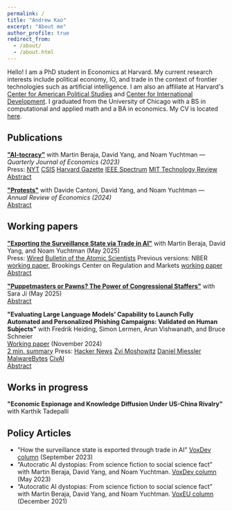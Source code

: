 ```yaml
---
permalink: /
title: "Andrew Kao"
excerpt: "About me"
author_profile: true
redirect_from: 
  - /about/
  - /about.html
---
```


Hello! I am a PhD student in Economics at Harvard. My current research interests include political economy, IO, and trade in the context of frontier technologies such as artificial intelligence. I am also an affiliate at Harvard's [Center for American Political Studies](https://caps.gov.harvard.edu/) and [Center for International Development](https://www.hks.harvard.edu/centers/cid). I graduated from the University of Chicago with a BS in computational and applied math and a BA in economics. My CV is located [here](https://andrew-kao.github.io/files/Andrew_Kao_CV_A_2025-05-07.pdf).


## Publications
**["AI-tocracy"](https://andrew-kao.github.io/files/aitocracy_20221025.pdf)** with Martin Beraja, David Yang, and Noam Yuchtman  — _Quarterly Journal of Economics (2023)_  
Press: [NYT](https://www.nytimes.com/2022/06/25/technology/china-surveillance-police.html?referringSource=articleShare) [CSIS](https://bigdatachina.csis.org/the-ai-surveillance-symbiosis-in-china/) [Harvard Gazette](https://news.harvard.edu/gazette/story/2023/03/why-china-has-an-edge-on-artificial-intelligence/) [IEEE Spectrum](https://spectrum.ieee.org/china-facial-recognition) [MIT Technology Review](https://www.technologyreview.com/2023/10/24/1081074/ai-tocracy/)  
<a href="#!" class="btn" onclick="show_aitocracy()">Abstract</a>
<div id="aitocracy" class="notice--info" style="display:none">
  Recent scholarship has suggested that artificial intelligence technology and autocratic regimes may be mutually reinforcing. We test for such a mutually reinforcing relationship in the context of facial recognition AI in China. To do so, we gather comprehensive data on AI firms and government procurement contracts, as well as on social unrest across China during the last decade. We first show that autocrats benefit from AI: local unrest leads to greater government procurement of facial recognition AI as a new technology of political control, and increased AI procurement indeed suppresses subsequent unrest. We then show that AI innovation benefits from autocrats’ suppression of unrest: the contracted AI firms innovate more both for the government and commercial markets, and are more likely to export their products; and non-contracted AI firms do not experience detectable negative spillovers. Taken together, these results suggest the possibility of sustained AI innovation under the Chinese regime: AI innovation entrenches the regime, and the regime’s investment in AI for political control stimulates further frontier innovation.
</div> 

**["Protests"](https://andrew-kao.github.io/files/annurev-economics-protests.pdf)** with Davide Cantoni, David Yang, and Noam Yuchtman  — _Annual Review of Economics (2024)_  
<a href="#!" class="btn" onclick="show_protests()">Abstract</a>
<div id="protests" class="notice--info" style="display:none">
  Citizens have long taken to the streets to demand change, expressing political views that may otherwise be suppressed. Protests have produced change at local, national, and international scales, including spectacular moments of political and social transformation. We document five new empirical patterns describing 1.2 million protest events across 218 countries between 1980 and 2020. First, autocracies and weak democracies experienced a trend break in protests during the Arab Spring. Second, protest movements also rose in importance following the Arab Spring. Third, protest movements geographically diffuse over time, spiking to their peak, before falling off. Fourth, a country’s year-to-year economic performance is not strongly correlated with protests; individual values are predictive of protest participation. Fifth, the US, China, and Russia are the most over-represented countries by their share of academic studies. We discuss each pattern’s connections to the existing literature and anticipate paths for future work.
</div> 



## Working papers
**["Exporting the Surveillance State via Trade in AI"](https://andrew-kao.github.io/files/aitrade_20250402.pdf)** with Martin Beraja, David Yang, and Noam Yuchtman  (May 2025)  
Press: [Wired](https://www.wired.com/story/china-is-the-worlds-biggest-face-recognition-dealer/)  [Bulletin of the Atomic Scientists](https://thebulletin.org/2024/06/how-ai-surveillance-threatens-democracy-everywhere/)
Previous versions: NBER [working paper](https://www.nber.org/papers/w31676), Brookings Center on Regulation and Markets [working paper](https://www.brookings.edu/research/exporting-the-surveillance-state-via-trade-in-ai/) 
<a href="#!" class="btn" onclick="show_exportai()">Abstract</a>
<div id="exportai" class="notice--info" style="display:none">
  We collect comprehensive data on global trade in surveillance AI technology, and document three facts about its diffusion. First, China has a comparative advantage in this technology, exporting substantially more surveillance AI than other countries, particularly compared to other frontier technologies. Second, autocracies and weak democracies are more likely to import surveillance AI, and more likely to do so from China. Third, autocracies and weak democracies are especially likely to import China’s surveillance AI following domestic unrest. Such imports coincide with broader declines in domestic institutional quality, suggesting that China may be exporting its surveillance state via trade in AI.
</div> 


[**"Puppetmasters or Pawns? The Power of Congressional Staffers"**](https://andrew-kao.github.io/files/Staffers_20250530.pdf) with Sara Ji  (May 2025)  
<a href="#!" class="btn" onclick="show_staffers()">Abstract</a>
<div id="staffers" class="notice--info" style="display:none">
   Members of Congress do not write their own bills---their staffers do. We estimate the productivity of personal staffers in the US House of Representatives. To do so, we extend the mover design to team settings where an individual's output is unobserved. We find that staffers account for at least 40% of the gap in the number of bills written between high- and low-performing offices. In our setting, conventional estimation methods are either infeasible or misspecified and deliver estimates less than half as large. We analyze three factors related to the optimal composition of teams, finding that managers are less productive than other types of staffers in teams, diverse offices are more productive, and that staffers are more effective when paired with effective Representatives. Finally, we estimate staffer ideology and find that staffers help moderate ideological extremism within parties, while Representatives drive the majority of polarization.  
</div> 


**"Evaluating Large Language Models’ Capability to Launch Fully Automated and
Personalized Phishing Campaigns: Validated on Human Subjects"** with Fredrik Heiding, Simon Lermen, Arun Vishwanath, and Bruce Schneier  
[Working paper](https://arxiv.org/abs/2412.00586]) (November 2024)  
[2 min. summary](https://www.lesswrong.com/posts/GCHyDKfPXa5qsG2cP/human-study-on-ai-spear-phishing-campaigns) Press: [Hacker News](https://news.ycombinator.com/item?id=42601681) [Zvi Moshowitz](https://thezvi.substack.com/p/ai-98-world-ends-with-six-word-story?open=false#%C2%A7they-took-our-jobs) [Daniel Miessler](https://newsletter.danielmiessler.com/p/ul-464) [MalwareBytes](https://www.malwarebytes.com/blog/news/2025/01/ai-supported-spear-phishing-fools-more-than-50-of-targets) [CivAI](https://civai.org/p/email-phishing)  
<a href="#!" class="btn" onclick="show_spearphish()">Abstract</a>
<div id="spearphish" class="notice--info" style="display:none">
   In this paper, we evaluate the capability of large language models to conduct personalized phishing attacks and compare their performance with human experts and AI models from last year. We include four email groups with a combined total of 101 participants: A control group of arbitrary phishing emails, which received a click-through rate (recipient pressed a link in the email) of 12%, emails generated by human experts (54% click-through), fully AI-automated emails 54% (click-through), and AI emails utilizing a human-in-the-loop (56% click-through). Thus, the AI-automated attacks performed on par with human experts and 350% better than the control group. The results are a significant improvement from similar studies conducted last year, highlighting the increased deceptive capabilities of AI models. Our AI-automated emails were sent using a custom-built tool that automates the entire spear phishing process, including information gathering and creating personalized vulnerability profiles for each target. The AI-gathered information was accurate and useful in 88% of cases and only produced inaccurate profiles for 4% of the participants. We also use language models to detect the intention of emails. Claude 3.5 Sonnet scored well above 90% with low false-positive rates and detected several seemingly benign emails that passed human detection. Lastly, we analyze the economics of phishing, highlighting how AI enables attackers to target more individuals at lower cost and increase profitability by up to 50 times for larger audiences. 
</div> 



## Works in progress

**"Economic Espionage and Knowledge Diffusion Under US-China Rivalry"** with Karthik Tadepalli  

<!-- ### Works in progress
- ["Seeing is Believing: Identity, Inequality, and the Impact of Television on the Hispanic Achievement Gap"](https://andrew-kao.github.io/files/sltv_draft.pdf)   [[slides](https://andrew-kao.github.io/files/sltv_slides.pdf)]
 -->


## Policy Articles
- "How the surveillance state is exported through trade in AI" [VoxDev column](https://voxdev.org/topic/trade/how-surveillance-state-exported-through-trade-ai) (September 2023)
- “Autocratic AI dystopias: From science fiction to social science fact” with Martin Beraja, David Yang, and Noam Yuchtman. [VoxDev column](https://voxdev.org/topic/institutions-political-economy/autocratic-ai-dystopias-science-fiction-or-social-science-fact) (May 2023)
- “Autocratic AI dystopias: From science fiction to social science fact” with Martin Beraja, David Yang, and Noam Yuchtman. [VoxEU column](https://voxeu.org/article/autocratic-ai-dystopias-science-fiction-social-science-fact) (December 2021)



<!-- SCRIPTS -->

<script type="text/javascript">
  function show_aitocracy() {
  var x = document.getElementById("aitocracy");
  if (x.style.display === "none") {
    x.style.display = "block";
  } else {
  x.style.display = "none";
  }
} 

function show_exportai() {
  var x = document.getElementById("exportai");
  if (x.style.display === "none") {
    x.style.display = "block";
  } else {
  x.style.display = "none";
  }
} 

function show_protests() {
  var x = document.getElementById("protests");
  if (x.style.display === "none") {
    x.style.display = "block";
  } else {
  x.style.display = "none";
  }
} 

function show_staffers() {
  var x = document.getElementById("staffers");
  if (x.style.display === "none") {
    x.style.display = "block";
  } else {
  x.style.display = "none";
  }
} 

function show_spearphish() {
  var x = document.getElementById("spearphish");
  if (x.style.display === "none") {
    x.style.display = "block";
  } else {
  x.style.display = "none";
  }
} 

</script>







<!-- ---
permalink: /
title: "academicpages is a ready-to-fork GitHub Pages template for academic personal websites"
excerpt: "About me"
author_profile: true
redirect_from: 
  - /about/
  - /about.html
---

This is the front page of a website that is powered by the [academicpages template](https://github.com/academicpages/academicpages.github.io) and hosted on GitHub pages. [GitHub pages](https://pages.github.com) is a free service in which websites are built and hosted from code and data stored in a GitHub repository, automatically updating when a new commit is made to the respository. This template was forked from the [Minimal Mistakes Jekyll Theme](https://mmistakes.github.io/minimal-mistakes/) created by Michael Rose, and then extended to support the kinds of content that academics have: publications, talks, teaching, a portfolio, blog posts, and a dynamically-generated CV. You can fork [this repository](https://github.com/academicpages/academicpages.github.io) right now, modify the configuration and markdown files, add your own PDFs and other content, and have your own site for free, with no ads! An older version of this template powers my own personal website at [stuartgeiger.com](http://stuartgeiger.com), which uses [this Github repository](https://github.com/staeiou/staeiou.github.io).

A data-driven personal website
======
Like many other Jekyll-based GitHub Pages templates, academicpages makes you separate the website's content from its form. The content & metadata of your website are in structured markdown files, while various other files constitute the theme, specifying how to transform that content & metadata into HTML pages. You keep these various markdown (.md), YAML (.yml), HTML, and CSS files in a public GitHub repository. Each time you commit and push an update to the repository, the [GitHub pages](https://pages.github.com/) service creates static HTML pages based on these files, which are hosted on GitHub's servers free of charge.

Many of the features of dynamic content management systems (like Wordpress) can be achieved in this fashion, using a fraction of the computational resources and with far less vulnerability to hacking and DDoSing. You can also modify the theme to your heart's content without touching the content of your site. If you get to a point where you've broken something in Jekyll/HTML/CSS beyond repair, your markdown files describing your talks, publications, etc. are safe. You can rollback the changes or even delete the repository and start over -- just be sure to save the markdown files! Finally, you can also write scripts that process the structured data on the site, such as [this one](https://github.com/academicpages/academicpages.github.io/blob/master/talkmap.ipynb) that analyzes metadata in pages about talks to display [a map of every location you've given a talk](https://academicpages.github.io/talkmap.html).

Getting started
======
1. Register a GitHub account if you don't have one and confirm your e-mail (required!)
1. Fork [this repository](https://github.com/academicpages/academicpages.github.io) by clicking the "fork" button in the top right. 
1. Go to the repository's settings (rightmost item in the tabs that start with "Code", should be below "Unwatch"). Rename the repository "[your GitHub username].github.io", which will also be your website's URL.
1. Set site-wide configuration and create content & metadata (see below -- also see [this set of diffs](http://archive.is/3TPas) showing what files were changed to set up [an example site](https://getorg-testacct.github.io) for a user with the username "getorg-testacct")
1. Upload any files (like PDFs, .zip files, etc.) to the files/ directory. They will appear at https://[your GitHub username].github.io/files/example.pdf.  
1. Check status by going to the repository settings, in the "GitHub pages" section

Site-wide configuration
------
The main configuration file for the site is in the base directory in [_config.yml](https://github.com/academicpages/academicpages.github.io/blob/master/_config.yml), which defines the content in the sidebars and other site-wide features. You will need to replace the default variables with ones about yourself and your site's github repository. The configuration file for the top menu is in [_data/navigation.yml](https://github.com/academicpages/academicpages.github.io/blob/master/_data/navigation.yml). For example, if you don't have a portfolio or blog posts, you can remove those items from that navigation.yml file to remove them from the header. 

Create content & metadata
------
For site content, there is one markdown file for each type of content, which are stored in directories like _publications, _talks, _posts, _teaching, or _pages. For example, each talk is a markdown file in the [_talks directory](https://github.com/academicpages/academicpages.github.io/tree/master/_talks). At the top of each markdown file is structured data in YAML about the talk, which the theme will parse to do lots of cool stuff. The same structured data about a talk is used to generate the list of talks on the [Talks page](https://academicpages.github.io/talks), each [individual page](https://academicpages.github.io/talks/2012-03-01-talk-1) for specific talks, the talks section for the [CV page](https://academicpages.github.io/cv), and the [map of places you've given a talk](https://academicpages.github.io/talkmap.html) (if you run this [python file](https://github.com/academicpages/academicpages.github.io/blob/master/talkmap.py) or [Jupyter notebook](https://github.com/academicpages/academicpages.github.io/blob/master/talkmap.ipynb), which creates the HTML for the map based on the contents of the _talks directory).

**Markdown generator**

I have also created [a set of Jupyter notebooks](https://github.com/academicpages/academicpages.github.io/tree/master/markdown_generator
) that converts a CSV containing structured data about talks or presentations into individual markdown files that will be properly formatted for the academicpages template. The sample CSVs in that directory are the ones I used to create my own personal website at stuartgeiger.com. My usual workflow is that I keep a spreadsheet of my publications and talks, then run the code in these notebooks to generate the markdown files, then commit and push them to the GitHub repository.

How to edit your site's GitHub repository
------
Many people use a git client to create files on their local computer and then push them to GitHub's servers. If you are not familiar with git, you can directly edit these configuration and markdown files directly in the github.com interface. Navigate to a file (like [this one](https://github.com/academicpages/academicpages.github.io/blob/master/_talks/2012-03-01-talk-1.md) and click the pencil icon in the top right of the content preview (to the right of the "Raw | Blame | History" buttons). You can delete a file by clicking the trashcan icon to the right of the pencil icon. You can also create new files or upload files by navigating to a directory and clicking the "Create new file" or "Upload files" buttons. 

Example: editing a markdown file for a talk
![Editing a markdown file for a talk](/images/editing-talk.png)

For more info
------
More info about configuring academicpages can be found in [the guide](https://academicpages.github.io/markdown/). The [guides for the Minimal Mistakes theme](https://mmistakes.github.io/minimal-mistakes/docs/configuration/) (which this theme was forked from) might also be helpful.
 -->